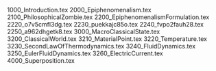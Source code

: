 1000_Introduction.tex
2000_Epiphenomenalism.tex
2100_PhilosophicalZombie.tex
2200_EpiphenomenalismFormulation.tex
2220_o7v5cmfl3dg.tex
2230_puekkajc85o.tex
2240_fvpo2fauh28.tex
2250_a962dhgetk8.tex
3000_MacroClassicalState.tex
3200_ClassicalWorld.tex
3210_MaterialPoint.tex
3220_Temperature.tex
3230_SecondLawOfThermodynamics.tex
3240_FluidDynamics.tex
3250_EulerFluidDynamics.tex
3260_ElectricCurrent.tex
4000_Superposition.tex